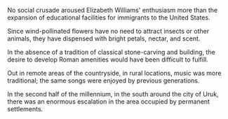 No social crusade aroused Elizabeth Williams' enthusiasm more than the expansion of educational facilities for immigrants to the United States.

Since wind-pollinated flowers have no need to attract insects or other animals, they have dispensed with bright petals, nectar, and scent.

In the absence of a tradition of classical stone-carving and building, the desire to develop Roman amenities would have been difficult to fulfill.

Out in remote areas of the countryside, in rural locations, music was more traditional; the same songs were enjoyed by previous generations.

In the second half of the millennium, in the south around the city of Uruk, there was an enormous escalation in the area occupied by permanent settlements.
